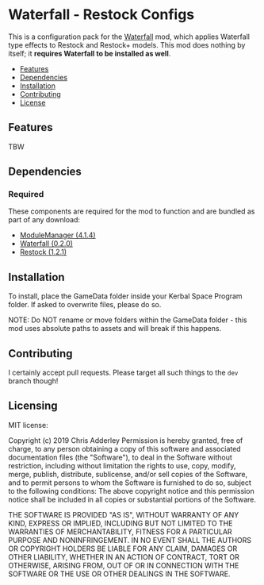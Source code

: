 # Waterfall - Restock Configs


This is a configuration pack for the [Waterfall](https://github.com/ChrisAdderley/Waterfall) mod, which applies Waterfall type effects to Restock and Restock+ models. This mod does nothing by itself; it **requires Waterfall to be installed as well**. 

* [Features](#features)
* [Dependencies](#dependencies)
* [Installation](#installation)
* [Contributing](#contributing)
* [License](#licensing)

## Features

TBW


## Dependencies

### Required
These components are required for the mod to function and are bundled as part of any download:
* [ModuleManager (4.1.4)](https://github.com/sarbian/ModuleManager)
* [Waterfall (0.2.0)](https://github.com/ChrisAdderley/Waterfall)
* [Restock (1.2.1)](https://github.com/PorktoberRevolution/ReStocked)


## Installation

To install, place the GameData folder inside your Kerbal Space Program folder. If asked to overwrite files, please do so.

NOTE: Do NOT rename or move folders within the GameData folder - this mod uses absolute paths to assets and will break if this happens.

## Contributing

I certainly accept pull requests. Please target all such things to the `dev` branch though!

## Licensing

MIT license:

Copyright (c) 2019 Chris Adderley
Permission is hereby granted, free of charge, to any person obtaining a copy of this software and associated documentation files (the "Software"), to deal in the Software without restriction, including without limitation the rights to use, copy, modify, merge, publish, distribute, sublicense, and/or sell copies of the Software, and to permit persons to whom the Software is furnished to do so, subject to the following conditions: The above copyright notice and this permission notice shall be included in all copies or substantial portions of the Software.

THE SOFTWARE IS PROVIDED "AS IS", WITHOUT WARRANTY OF ANY KIND, EXPRESS OR IMPLIED, INCLUDING BUT NOT LIMITED TO THE WARRANTIES OF MERCHANTABILITY, FITNESS FOR A PARTICULAR PURPOSE AND NONINFRINGEMENT. IN NO EVENT SHALL THE AUTHORS OR COPYRIGHT HOLDERS BE LIABLE FOR ANY CLAIM, DAMAGES OR OTHER LIABILITY, WHETHER IN AN ACTION OF CONTRACT, TORT OR OTHERWISE, ARISING FROM, OUT OF OR IN CONNECTION WITH THE SOFTWARE OR THE USE OR OTHER DEALINGS IN THE SOFTWARE.
